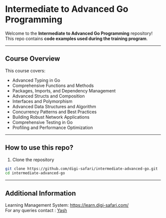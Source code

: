 # Intermediate to Advanced Go Programming

Welcome to the **Intermediate to Advanced Go Programming** repository! 
This repo contains **code examples used during the training program**.

---

## Course Overview

This course covers:
- Advanced Typing in Go 
- Comprehensive Functions and Methods
- Packages, Imports, and Dependency Management
- Advanced Structs and Composition
- Interfaces and Polymorphism
- Advanced Data Structures and Algorithm
- Concurrency Patterns and Best Practices
- Building Robust Network Applications
- Comprehensive Testing in Go
- Profiling and Performance Optimization

---

## How to use this repo?

1.  Clone the repository

```bash
git clone https://github.com/digi-safari/intermediate-advanced-go.git
cd intermediate-advanced-go

```

---

## Additional Information

Learning Management System: https://learn.digi-safari.com/ <br/>
For any queries contact : [Yash](mailto:yash@digi-safari.com)
